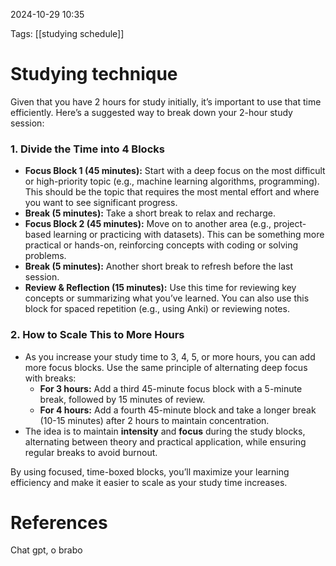 2024-10-29 10:35

Tags: [[studying schedule]]

# Studying technique

Given that you have 2 hours for study initially, it’s important to use that time efficiently. Here’s a suggested way to break down your 2-hour study session:

### 1. **Divide the Time into 4 Blocks**
   - **Focus Block 1 (45 minutes):** Start with a deep focus on the most difficult or high-priority topic (e.g., machine learning algorithms, programming). This should be the topic that requires the most mental effort and where you want to see significant progress.
   - **Break (5 minutes):** Take a short break to relax and recharge.
   - **Focus Block 2 (45 minutes):** Move on to another area (e.g., project-based learning or practicing with datasets). This can be something more practical or hands-on, reinforcing concepts with coding or solving problems.
   - **Break (5 minutes):** Another short break to refresh before the last session.
   - **Review & Reflection (15 minutes):** Use this time for reviewing key concepts or summarizing what you’ve learned. You can also use this block for spaced repetition (e.g., using Anki) or reviewing notes.

### 2. **How to Scale This to More Hours**
   - As you increase your study time to 3, 4, 5, or more hours, you can add more focus blocks. Use the same principle of alternating deep focus with breaks:
     - **For 3 hours:** Add a third 45-minute focus block with a 5-minute break, followed by 15 minutes of review.
     - **For 4 hours:** Add a fourth 45-minute block and take a longer break (10-15 minutes) after 2 hours to maintain concentration.
   - The idea is to maintain **intensity** and **focus** during the study blocks, alternating between theory and practical application, while ensuring regular breaks to avoid burnout.

By using focused, time-boxed blocks, you’ll maximize your learning efficiency and make it easier to scale as your study time increases.

# References

Chat gpt, o brabo
